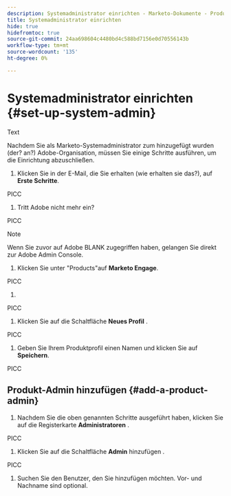 ```yaml
---
description: Systemadministrator einrichten - Marketo-Dokumente - Produktdokumentation
title: Systemadministrator einrichten
hide: true
hidefromtoc: true
source-git-commit: 24aa698604c4480bd4c588bd7156e0d70556143b
workflow-type: tm+mt
source-wordcount: '135'
ht-degree: 0%

---
```


# Systemadministrator einrichten {#set-up-system-admin}

Text

Nachdem Sie als Marketo-Systemadministrator zum hinzugefügt wurden (der? an?) Adobe-Organisation, müssen Sie einige Schritte ausführen, um die Einrichtung abzuschließen.

1. Klicken Sie in der E-Mail, die Sie erhalten (wie erhalten sie das?), auf **Erste Schritte**.

PICC

1. Tritt Adobe nicht mehr ein?

PICC

>[!NOTE]
>
>Wenn Sie zuvor auf Adobe BLANK zugegriffen haben, gelangen Sie direkt zur Adobe Admin Console.

1. Klicken Sie unter &quot;Products&quot;auf **Marketo Engage**.

PICC

1. 

PICC

1. Klicken Sie auf die Schaltfläche **Neues Profil** .

PICC

1. Geben Sie Ihrem Produktprofil einen Namen und klicken Sie auf **Speichern**.

PICC

## Produkt-Admin hinzufügen {#add-a-product-admin}

1. Nachdem Sie die oben genannten Schritte ausgeführt haben, klicken Sie auf die Registerkarte **Administratoren** .

PICC

1. Klicken Sie auf die Schaltfläche **Admin** hinzufügen .

PICC

1. Suchen Sie den Benutzer, den Sie hinzufügen möchten. Vor- und Nachname sind optional.